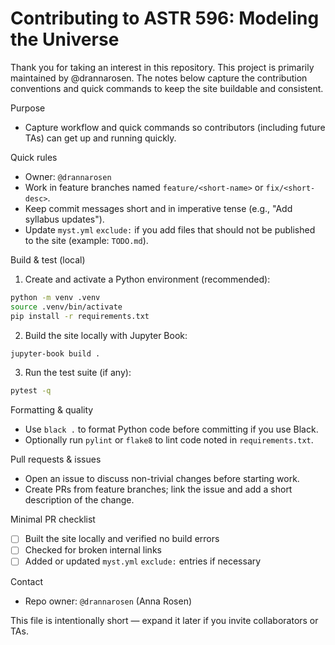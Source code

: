 # Contributing to ASTR 596: Modeling the Universe

Thank you for taking an interest in this repository. This project is primarily maintained by @drannarosen. The notes below capture the contribution conventions and quick commands to keep the site buildable and consistent.

Purpose
- Capture workflow and quick commands so contributors (including future TAs) can get up and running quickly.

Quick rules
- Owner: `@drannarosen`
- Work in feature branches named `feature/<short-name>` or `fix/<short-desc>`.
- Keep commit messages short and in imperative tense (e.g., "Add syllabus updates").
- Update `myst.yml` `exclude:` if you add files that should not be published to the site (example: `TODO.md`).

Build & test (local)

1. Create and activate a Python environment (recommended):

```bash
python -m venv .venv
source .venv/bin/activate
pip install -r requirements.txt
```

2. Build the site locally with Jupyter Book:

```bash
jupyter-book build .
```

3. Run the test suite (if any):

```bash
pytest -q
```

Formatting & quality
- Use `black .` to format Python code before committing if you use Black.
- Optionally run `pylint` or `flake8` to lint code noted in `requirements.txt`.

Pull requests & issues
- Open an issue to discuss non-trivial changes before starting work.
- Create PRs from feature branches; link the issue and add a short description of the change.

Minimal PR checklist
- [ ] Built the site locally and verified no build errors
- [ ] Checked for broken internal links
- [ ] Added or updated `myst.yml` `exclude:` entries if necessary

Contact
- Repo owner: `@drannarosen` (Anna Rosen)

This file is intentionally short — expand it later if you invite collaborators or TAs.
